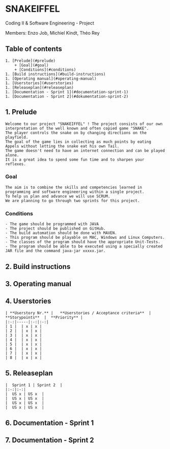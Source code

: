 # SNAKEIFFEL

Coding II & Software Engineering - Project

Members: Enzo Job, Michiel Kindt, Théo Rey

## Table of contents
	1. [Prelude](#prelude)
	    + [Goal](#goal)
	    + [Conditions](#conditions)
	1. [Build instructions](#build-instructions)
	1. [Operating manual](#operating-manual)
	1. [Userstories](#userstories)
	1. [Releaseplan](#releaseplan)
	1. [Documentation - Sprint 1](#documentation-sprint-1)
	1. [Documentation - Sprint 2](#dokumentation-sprint-2)

## 1. Prelude
	Welcome to our project "SNAKEIFFEL" ! The project consists of our own interpretation of the well known and often copied game "SNAKE".
	The player controls the snake on by changing directions on the playfield.
	The goal of the game lies in collecting as much points by eating Appels without letting the snake eat his own Tail.
	The game doesn't need to have an internet connection and can be played alone.
	It is a great idea to spend some fun time and to sharpen your reflexes.

### Goal
	The aim is to combine the skills and competencies learned in programming and software engineering within a single project.
	To help us plan and advance we will use SCRUM.
	We are planning to go through two sprints for this project.

### Conditions
	- The game should be programmed with JAVA
	- The project should be published on GitHub.
	- The build automation should be done with MAVEN.
	- This program should be playable on MAC, Windows and Linux Computers.
	- The classes of the program should have the appropriate Unit-Tests.
	- The program should be able to be executed using a specially created JAR file and the command java-jar xxxxx.jar.

## 2. Build instructions

## 3. Operating manual

## 4. Userstories
	| **Userstory Nr.** |   **Userstories / Acceptance criteria**  | **Storypoints**  |  **Priority** |
	|:-:|-----|:-:|:-:|
	| 1 |  | x | x |
	| 2 |  | x | x |
	| 3 |  | x | x |
	| 4 |  | x | x |
	| 5 |  | x | x |
	| 6 |  | x | x |
	| 7 |  | x | x |
	| 8 |  | x | x |

## 5. Releaseplan
	|  Sprint 1 | Sprint 2  |
	|:-:|:-:|
	|  US x | US x  |
	|  US x | US x  |
	|  US x | US x  |
	|  US x | US x  |
	
## 6. Documentation - Sprint 1

## 7. Documentation - Sprint 2
